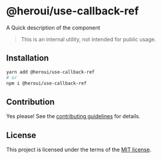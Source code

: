 # @heroui/use-callback-ref

A Quick description of the component

> This is an internal utility, not intended for public usage.

## Installation

```sh
yarn add @heroui/use-callback-ref
# or
npm i @heroui/use-callback-ref
```

## Contribution

Yes please! See the
[contributing guidelines](https://github.com/heroui-inc/heroui/blob/master/CONTRIBUTING.md)
for details.

## License

This project is licensed under the terms of the
[MIT license](https://github.com/heroui-inc/heroui/blob/master/LICENSE).
